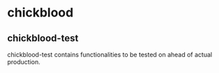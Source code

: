 # chickblood
## chickblood-test
chickblood-test contains functionalities to be tested on ahead of actual production.
